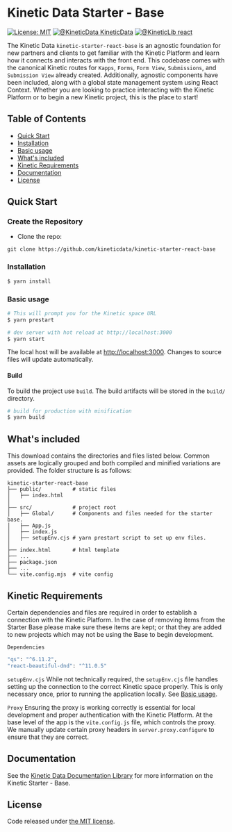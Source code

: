 # Kinetic Data Starter - Base

[![License: MIT](https://img.shields.io/badge/License-MIT-yellow.svg?style=flat-square)](https://opensource.org/licenses/MIT)
[![@KineticData KineticData](https://img.shields.io/badge/GitHub%20-KineticData-lightgrey.svg?style=flat-square)](https://github.com/kineticdata/kinetic-starter-react-base)
[![@KineticLib react](https://img.shields.io/badge/@KineticLib%20-react-lightgreen.svg?style=flat-square)](https://www.npmjs.com/package/@kineticdata/react) 

The Kinetic Data `kinetic-starter-react-base` is an agnostic foundation for new partners and clients to get familiar with the Kinetic Platform and learn how it connects and interacts with the front end. This codebase comes with the canonical Kinetic routes for `Kapps`, `Forms`, `Form View`, `Submissions`, and `Submission View` already created. Additionally, agnostic components have been included, along with a global state management system using React Context. Whether you are looking to practice interacting with the Kinetic Platform or to begin a new Kinetic project, this is the place to start!

## Table of Contents

* [Quick Start](#quick-start)
* [Installation](#installation)
* [Basic usage](#basic-usage)
* [What's included](#whats-included)
* [Kinetic Requirements](#kinetic-reqs)
* [Documentation](#documentation)
* [License](#copyright-and-license)

## Quick Start

### Create the Repository
- Clone the repo: 

```
git clone https://github.com/kineticdata/kinetic-starter-react-base
```


### Installation

``` bash
$ yarn install
```
### Basic usage

``` bash
# This will prompt you for the Kinetic space URL
$ yarn prestart

# dev server with hot reload at http://localhost:3000
$ yarn start
```

The local host will be available at [http://localhost:3000](http://localhost:3000). Changes to source files will update automatically.

#### Build

To build the project use `build`. The build artifacts will be stored in the `build/` directory.

```bash
# build for production with minification
$ yarn build
```

## What's included

This download contains the directories and files listed below. Common assets are logically grouped and both compiled and minified variations are provided. The folder structure is as follows:

```
kinetic-starter-react-base
├── public/          # static files
│   ├── index.html
│
├── src/             # project root
│   ├── Global/      # Components and files needed for the starter base.
│   ├── App.js
│   ├── index.js
│   ├── setupEnv.cjs # yarn prestart script to set up env files.
│
├── index.html       # html template
├── ...
├── package.json
├── ...
└── vite.config.mjs  # vite config
```

## Kinetic Requirements

Certain dependencies and files are required in order to establish a connection with the Kinetic Platform. In the case of removing items from the Starter Base please make sure these items are kept; or that they are added to new projects which may not be using the Base to begin development.

`Dependencies`
```bash
"qs": "^6.11.2",
"react-beautiful-dnd": "^11.0.5"
```

`setupEnv.cjs`
While not technically required, the `setupEnv.cjs` file handles setting up the connection to the correct Kinetic space properly. This is only necessary once, prior to running the application locally. See [Basic usage](#basic-usage).

`Proxy`
Ensuring the proxy is working correctly is essential for local development and proper authentication with the Kinetic Platform. At the base level of the app is the `vite.config.js` file, which controls the proxy. We manually update certain proxy headers in `server.proxy.configure` to ensure that they are correct.

## Documentation

See the [Kinetic Data Documentation Library](https://docs.kineticdata.com/) for more information on the Kinetic Starter - Base.

## License  

Code released under [the MIT license](https://github.com/coreui/coreui-free-react-admin-template/blob/main/LICENSE).